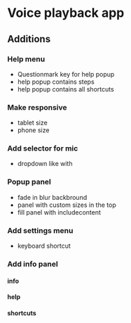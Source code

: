 # Voice playback app

## Additions

### Help menu
- Questionmark key for help popup
- help popup contains steps
- help popup contains all shortcuts

### Make responsive
- tablet size
- phone size

### Add selector for mic
- dropdown like with

### Popup panel
- fade in blur backbround
- panel with custom sizes in the top
- fill panel with includecontent

### Add settings menu
- keyboard shortcut 

### Add info panel
#### info
#### help
#### shortcuts
